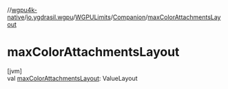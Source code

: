 //[wgpu4k-native](../../../../index.md)/[io.ygdrasil.wgpu](../../index.md)/[WGPULimits](../index.md)/[Companion](index.md)/[maxColorAttachmentsLayout](max-color-attachments-layout.md)

# maxColorAttachmentsLayout

[jvm]\
val [maxColorAttachmentsLayout](max-color-attachments-layout.md): ValueLayout